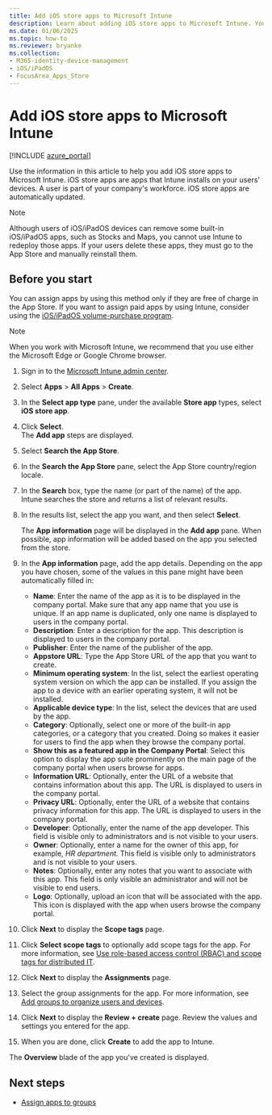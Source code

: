 ```yaml
---
title: Add iOS store apps to Microsoft Intune
description: Learn about adding iOS store apps to Microsoft Intune. You can assign apps using this method if the apps are free of charge in the App Store.
ms.date: 01/06/2025
ms.topic: how-to
ms.reviewer: bryanke
ms.collection:
- M365-identity-device-management
- iOS/iPadOS
- FocusArea_Apps_Store
---
```


# Add iOS store apps to Microsoft Intune

[!INCLUDE [azure_portal](../includes/azure_portal.md)]

Use the information in this article to help you add iOS store apps to Microsoft Intune. iOS store apps are apps that Intune installs on your users' devices. A user is part of your company's workforce. iOS store apps are automatically updated.

>[!NOTE]
>Although users of iOS/iPadOS devices can remove some built-in iOS/iPadOS apps, such as Stocks and Maps, you cannot use Intune to redeploy those apps. If your users delete these apps, they must go to the App Store and manually reinstall them.

## Before you start

You can assign apps by using this method only if they are free of charge in the App Store. If you want to assign paid apps by using Intune, consider using the [iOS/iPadOS volume-purchase program](vpp-apps-ios.md).

>[!NOTE]
>When you work with Microsoft Intune, we recommend that you use either the Microsoft Edge or Google Chrome browser.

1. Sign in to the [Microsoft Intune admin center](https://go.microsoft.com/fwlink/?linkid=2109431).
2. Select **Apps** > **All Apps** > **Create**.
3. In the **Select app type** pane, under the available **Store app** types, select **iOS store app**.
4. Click **Select**.<br>
   The **Add app** steps are displayed.
5. Select **Search the App Store**.
6. In the **Search the App Store** pane, select the App Store country/region locale.
7. In the **Search** box, type the name (or part of the name) of the app.
    Intune searches the store and returns a list of relevant results.
8. In the results list, select the app you want, and then select **Select**.<br>

   The **App information** page will be displayed in the **Add app** pane. When possible, app information will be added based on the app you selected from the store.

9. In the **App information** page, add the app details. Depending on the app you have chosen, some of the values in this pane might have been automatically filled in:
    - **Name**: Enter the name of the app as it is to be displayed in the company portal. Make sure that any app name that you use is unique. If an app name is duplicated, only one name is displayed to users in the company portal.
    - **Description**: Enter a description for the app. This description is displayed to users in the company portal.
    - **Publisher**: Enter the name of the publisher of the app.
    - **Appstore URL**: Type the App Store URL of the app that you want to create.
    - **Minimum operating system**: In the list, select the earliest operating system version on which the app can be installed. If you assign the app to a device with an earlier operating system, it will not be installed.
    - **Applicable device type**: In the list, select the devices that are used by the app.
    - **Category**: Optionally, select one or more of the built-in app categories, or a category that you created. Doing so makes it easier for users to find the app when they browse the company portal.
    - **Show this as a featured app in the Company Portal**: Select this option to display the app suite prominently on the main page of the company portal when users browse for apps.
    - **Information URL**: Optionally, enter the URL of a website that contains information about this app. The URL is displayed to users in the company portal.
    - **Privacy URL**: Optionally, enter the URL of a website that contains privacy information for this app. The URL is displayed to users in the company portal.
    - **Developer**: Optionally, enter the name of the app developer. This field is visible only to administrators and is not visible to your users.
    - **Owner**: Optionally, enter a name for the owner of this app, for example, *HR department*. This field is visible only to administrators and is not visible to your users.
    - **Notes**: Optionally, enter any notes that you want to associate with this app. This field is only visible an administrator and will not be visible to end users.
    - **Logo**: Optionally, upload an icon that will be associated with the app. This icon is displayed with the app when users browse the company portal.
10. Click **Next** to display the **Scope tags** page.
11. Click **Select scope tags** to optionally add scope tags for the app. For more information, see [Use role-based access control (RBAC) and scope tags for distributed IT](../fundamentals/scope-tags.md).
12. Click **Next** to display the **Assignments** page.
13. Select the group assignments for the app. For more information, see [Add groups to organize users and devices](../fundamentals/groups-add.md).
14. Click **Next** to display the **Review + create** page. Review the values and settings you entered for the app.
15. When you are done, click **Create** to add the app to Intune.

The **Overview** blade of the app you've created is displayed.

## Next steps

- [Assign apps to groups](apps-deploy.md)
